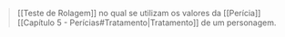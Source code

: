 > [[Teste de Rolagem]] no qual se utilizam os valores da [[Perícia]] [[Capítulo 5 - Perícias#Tratamento|Tratamento]] de um personagem.